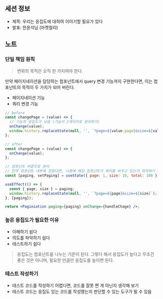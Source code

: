## 세션 정보

- 제목: 우리는 응집도에 대하여 이야기할 필요가 있다
- 발표: 한윤석님 (마켓컬리)

## 노트

### 단일 책임 원칙

> 변화의 목적은 오직 한 가지여야 한다.

만약 페이지네이션을 담당하는 컴포넌트에서 query 변경 기능까지 구현한다면, 이는 컴포넌트의 목적이 두 가지가 되어 버린다.

- 페이지네이션 기능
- 쿼리 변경 기능

```jsx
// before
const changePage = (value) => {
  // 기능적 응집도가 낮음 (기능이 2개이므로 분리하기)
  onChange(value);
  window.history.replaceState(null, '', `?page=${value.page}&size=${value.size}`);
};

// after
const changePage = (value) => {
  onChange(value);
};

// 컴포넌트 바깥으로 분리
// 만약 컴포넌트 내부에 있었다면, 나중에 해당 컴포넌트가 쿼리를 바꾸고 있는지 파악하기 어려울 수 있음
const [paging, setPaging] = useState({ page: 1, size: 10, total: 100 });

useEffect(() => {
  const { page, size } = paging;
  window.history.replaceState(null, '', `?page=${page}&size=${size}`);
}, [paging]);

return <Paginiation paging={paging} onChange={handleChage} />;
```

### 높은 응집도가 필요한 이유

- 이해하기 쉽다
- 의도를 파악하기 쉽다
- 테스트하기 쉽다

> 응집도는 컴포넌트를 나누는 기준이 된다. 그렇다 해서 응집도가 높다고 무조건 좋은 것은 아니며, 필요한 만큼만 응집도를 높이면 된다.

### 테스트 작성하기

- 테스트 코드를 작성하기 어렵다면, 코드를 잘못 짠 게 아닌지 생각해 보기
- 테스트 코드는 응집도 있는 코드를 작성했는지 판단할 수 있는 도구가 될 수 있음
